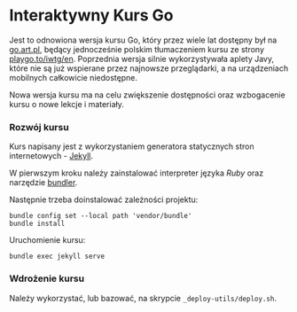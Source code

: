 # Interaktywny Kurs Go

Jest to odnowiona wersja kursu Go, który przez wiele lat dostępny był na [go.art.pl](http://go.art.pl), będący jednocześnie polskim tłumaczeniem kursu ze strony [playgo.to/iwtg/en](http://playgo.to/iwtg/en/). Poprzednia wersja silnie wykorzystywała aplety Javy, które nie są już wspierane przez najnowsze przeglądarki, a na urządzeniach mobilnych całkowicie niedostępne. 

Nowa wersja kursu ma na celu zwiększenie dostępności oraz wzbogacenie kursu o nowe lekcje i materiały.
 
### Rozwój kursu

Kurs napisany jest z wykorzystaniem generatora statycznych stron internetowych - [Jekyll](https://jekyllrb.com/). 
 
W pierwszym kroku należy zainstalować interpreter języka *Ruby* oraz narzędzie [bundler](https://jekyllrb.com/tutorials/using-jekyll-with-bundler/).

Następnie trzeba doinstalować zależności projektu:
```
bundle config set --local path 'vendor/bundle'
bundle install
```
  
Uruchomienie kursu:
```
bundle exec jekyll serve
```

### Wdrożenie kursu

Należy wykorzystać, lub bazować, na skrypcie `_deploy-utils/deploy.sh`.

